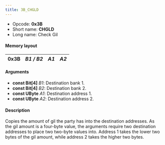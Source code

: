 ```yaml
---
title: 3B_CHGLD
---
```


- Opcode: **0x3B**
- Short name: **CHGLD**
- Long name: Check Gil

#### Memory layout

| 0x3B | *B1 / B2* | *A1* | *A2* |
|------|-----------|------|------|

#### Arguments

- **const Bit\[4\]** *B1*: Destination bank 1.
- **const Bit\[4\]** *B2*: Destination bank 2.
- **const UByte** *A1*: Destination address 1.
- **const UByte** *A2*: Destination address 2.

#### Description

Copies the amount of gil the party has into the destination addresses. As the gil amount is a four-byte value, the arguments require two destination addresses to place two two-byte values into. Address 1 takes the lower two bytes of the gil amount, while address 2 takes the higher two bytes.
